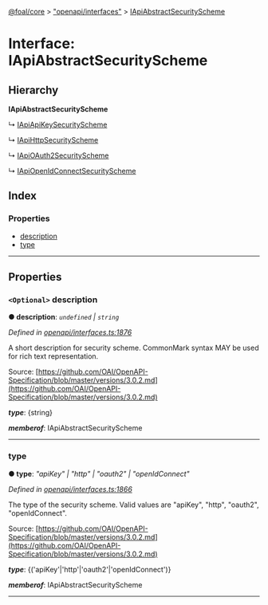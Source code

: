 [@foal/core](../README.md) > ["openapi/interfaces"](../modules/_openapi_interfaces_.md) > [IApiAbstractSecurityScheme](../interfaces/_openapi_interfaces_.iapiabstractsecurityscheme.md)

# Interface: IApiAbstractSecurityScheme

## Hierarchy

**IApiAbstractSecurityScheme**

↳  [IApiApiKeySecurityScheme](_openapi_interfaces_.iapiapikeysecurityscheme.md)

↳  [IApiHttpSecurityScheme](_openapi_interfaces_.iapihttpsecurityscheme.md)

↳  [IApiOAuth2SecurityScheme](_openapi_interfaces_.iapioauth2securityscheme.md)

↳  [IApiOpenIdConnectSecurityScheme](_openapi_interfaces_.iapiopenidconnectsecurityscheme.md)

## Index

### Properties

* [description](_openapi_interfaces_.iapiabstractsecurityscheme.md#description)
* [type](_openapi_interfaces_.iapiabstractsecurityscheme.md#type)

---

## Properties

<a id="description"></a>

### `<Optional>` description

**● description**: *`undefined` \| `string`*

*Defined in [openapi/interfaces.ts:1876](https://github.com/FoalTS/foal/blob/cf326d07/packages/core/src/openapi/interfaces.ts#L1876)*

A short description for security scheme. CommonMark syntax MAY be used for rich text representation.

Source: [https://github.com/OAI/OpenAPI-Specification/blob/master/versions/3.0.2.md](https://github.com/OAI/OpenAPI-Specification/blob/master/versions/3.0.2.md)

*__type__*: {string}

*__memberof__*: IApiAbstractSecurityScheme

___
<a id="type"></a>

###  type

**● type**: *"apiKey" \| "http" \| "oauth2" \| "openIdConnect"*

*Defined in [openapi/interfaces.ts:1866](https://github.com/FoalTS/foal/blob/cf326d07/packages/core/src/openapi/interfaces.ts#L1866)*

The type of the security scheme. Valid values are "apiKey", "http", "oauth2", "openIdConnect".

Source: [https://github.com/OAI/OpenAPI-Specification/blob/master/versions/3.0.2.md](https://github.com/OAI/OpenAPI-Specification/blob/master/versions/3.0.2.md)

*__type__*: {('apiKey'\|'http'\|'oauth2'\|'openIdConnect')}

*__memberof__*: IApiAbstractSecurityScheme

___


